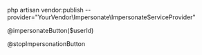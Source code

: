 php artisan vendor:publish --provider="YourVendor\Impersonate\ImpersonateServiceProvider"

@impersonateButton($userId)

  @stopImpersonationButton